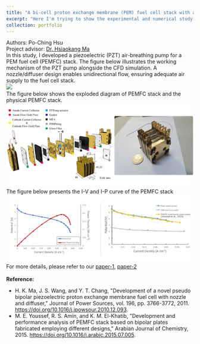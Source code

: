 ```yaml
---
title: "A bi-cell proton exchange membrane (PEM) fuel cell stack with a magnetically driven piezoelectric actuator"
excerpt: "Here I'm trying to show the experimental and numerical study results of a (PEMFC) stack with a magnetically driven piezoelectric actuator."
collection: portfolio
---
```

Authors: Po-Ching Hsu<br/>
Project advisor: [Dr. Hsiaokang Ma](http://www.me.ntu.edu.tw/main.php?mod=adv_custom_page&func=show_page&site_id=0&page_id=188)<br/>
In this study, I developed a piezoelectric (PZT) air-breathing pump for a PEM fuel cell (PEMFC) stack. The figure below illustrates the working mechanism of the PZT pump alongside the CFD simulation. A nozzle/diffuser design enables unidirectional flow, ensuring adequate air supply to the fuel cell stack.<br/>
<img src='/images/PEMFC_github.gif'> <br/>
The figure below shows the exploded diagram of PEMFC stack and the physical PEMFC stack. <br/>
<img src='/images/PEMFC (1).jpeg'> <br/>
The figure below presents the I-V and I-P curve of the PEMFC stack <br/>
<img src='/images/PEMFC_Results.jpeg'>
<br/>
For more details, please refer to our [paper-1](https://pochinghsu.github.io/publication/2017-10-01-paper-title-number-5), [paper-2](https://pochinghsu.github.io/publication/2017-07-27-paper-title-number-5)
<br/>
<br/>
**Reference:** <br/>
  - H. K. Ma, J. S. Wang, and Y. T. Chang, "Development of a novel pseudo bipolar piezoelectric proton exchange membrane fuel cell with nozzle and diffuser," Journal of Power Sources, vol. 196, pp. 3766-3772, 2011. https://doi.org/10.1016/j.jpowsour.2010.12.093.
  - M. E. Youssef, R. S. Amin, and K. M. El-Khatib, "Development and performance analysis of PEMFC stack based on bipolar plates fabricated employing different designs," Arabian Journal of Chemistry, 2015. https://doi.org/10.1016/j.arabjc.2015.07.005.
